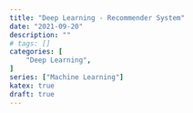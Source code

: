 ```yaml
---
title: "Deep Learning - Recommender System"
date: "2021-09-20"
description: ""
# tags: []
categories: [
    "Deep Learning",
]
series: ["Machine Learning"]
katex: true
draft: true
---
```


